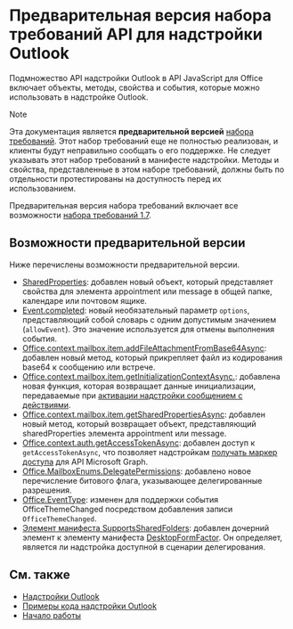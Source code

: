 # <a name="outlook-add-in-api-preview-requirement-set"></a>Предварительная версия набора требований API для надстройки Outlook

Подмножество API надстройки Outlook в API JavaScript для Office включает объекты, методы, свойства и события, которые можно использовать в надстройке Outlook.

> [!NOTE]
> Эта документация является **предварительной версией** [набора требований](/office/dev/add-ins/reference/requirement-sets/outlook-api-requirement-sets). Этот набор требований еще не полностью реализован, и клиенты будут неправильно сообщать о его поддержке. Не следует указывать этот набор требований в манифесте надстройки. Методы и свойства, представленные в этом наборе требований, должны быть по отдельности протестированы на доступность перед их использованием.

Предварительная версия набора требований включает все возможности [набора требований 1.7](../requirement-set-1.7/outlook-requirement-set-1.7.md).

## <a name="features-in-preview"></a>Возможности предварительной версии

Ниже перечислены возможности предварительной версии.

- [SharedProperties](/javascript/api/outlook/office.sharedproperties): добавлен новый объект, который представляет свойства для элемента appointment или message в общей папке, календаре или почтовом ящике.
- [Event.completed](/javascript/api/office/office.addincommands.event#completed-options-): новый необязательный параметр `options`, представляющий собой словарь с одним допустимым значением (`allowEvent`). Это значение используется для отмены выполнения события.
- [Office.context.mailbox.item.addFileAttachmentFromBase64Async](office.context.mailbox.item.md#addfileattachmentfrombase64asyncbase64file-attachmentname-options-callback): добавлен новый метод, который прикрепляет файл из кодирования base64 к сообщению или встрече.
- [Office.context.mailbox.item.getInitializationContextAsync.](office.context.mailbox.item.md#getinitializationcontextasyncoptions-callback): добавлена новая функция, которая возвращает данные инициализации, передаваемые при [активации надстройки сообщением с действиями](https://docs.microsoft.com/outlook/actionable-messages/invoke-add-in-from-actionable-message).
- [Office.context.mailbox.item.getSharedPropertiesAsync](office.context.mailbox.item.md#getsharedpropertiesasyncoptions-callback): добавлен новый метод, который возвращает объект, представляющий sharedProperties элемента appointment или message.
- [Office.context.auth.getAccessTokenAsync](https://docs.microsoft.com/office/dev/add-ins/develop/sso-in-office-add-ins#sso-api-reference): добавлен доступ к `getAccessTokenAsync`, что позволяет надстройкам [получать маркер доступа](https://docs.microsoft.com/outlook/add-ins/authenticate-a-user-with-an-sso-token) для API Microsoft Graph.
- [Office.MailboxEnums.DelegatePermissions](/javascript/api/outlook/office.mailboxenums.delegatepermissions): добавлено новое перечисление битового флага, указывающее делегированные разрешения.
- [Office.EventType](/javascript/api/office/office.eventtype): изменен для поддержки события OfficeThemeChanged посредством добавления записи `OfficeThemeChanged`.
- [Элемент манифеста SupportsSharedFolders](../../manifest/supportssharedfolders.md): добавлен дочерний элемент к элементу манифеста [DesktopFormFactor](../../manifest/desktopformfactor.md). Он определяет, является ли надстройка доступной в сценарии делегирования.

## <a name="see-also"></a>См. также

- [Надстройки Outlook](https://docs.microsoft.com/outlook/add-ins/)
- [Примеры кода надстройки Outlook](https://developer.microsoft.com/outlook/gallery/?filterBy=Outlook,Samples,Add-ins)
- [Начало работы](https://docs.microsoft.com/outlook/add-ins/quick-start)